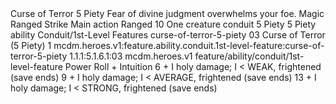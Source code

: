 <ability>
  <name>Curse of Terror</name>
  <cost>5 Piety</cost>
  <flavor>Fear of divine judgment overwhelms your foe.</flavor>
  <keywords>
    <keyword>Magic</keyword>
    <keyword>Ranged</keyword>
    <keyword>Strike</keyword>
  </keywords>
  <type>Main action</type>
  <distance>Ranged 10</distance>
  <target>One creature</target>
  <metadata>
    <class>conduit</class>
    <cost>5 Piety</cost>
    <cost_amount>5</cost_amount>
    <cost_resource>Piety</cost_resource>
    <feature_type>ability</feature_type>
    <file_dpath>Conduit/1st-Level Features</file_dpath>
    <item_id>curse-of-terror-5-piety</item_id>
    <item_index>03</item_index>
    <item_name>Curse of Terror (5 Piety)</item_name>
    <level>1</level>
    <scc>mcdm.heroes.v1:feature.ability.conduit.1st-level-feature:curse-of-terror-5-piety</scc>
    <scdc>1.1.1:5.1.6.1:03</scdc>
    <source>mcdm.heroes.v1</source>
    <type>feature/ability/conduit/1st-level-feature</type>
  </metadata>
  <effects>
    <effect type="roll">
      <roll>Power Roll + Intuition</roll>
      <t1>6 + I holy damage; I &lt; WEAK, frightened (save ends)</t1>
      <t2>9 + I holy damage; I &lt; AVERAGE, frightened (save ends)</t2>
      <t3>13 + I holy damage; I &lt; STRONG, frightened (save ends)</t3>
    </effect>
  </effects>
</ability>
